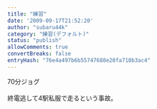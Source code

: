 ```yaml
---
title: "練習"
date: '2009-09-17T21:52:20'
author: "subaru44k"
category: "練習(デフォルト)"
status: "publish"
allowComments: true
convertBreaks: false
entryHash: "76e4a497b6b55747688e20fa710b3ac4"
---
```

70分ジョグ<br>
<br>
終電逃して4駅私服で走るという事故。
